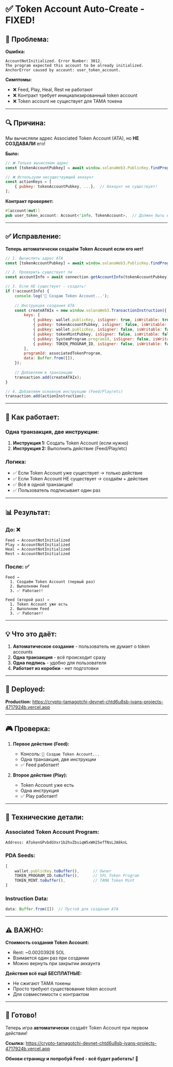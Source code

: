 # ✅ Token Account Auto-Create - FIXED!

## 🐛 Проблема:

**Ошибка:**
```
AccountNotInitialized. Error Number: 3012.
The program expected this account to be already initialized.
AnchorError caused by account: user_token_account.
```

**Симптомы:**
- ❌ Feed, Play, Heal, Rest не работают
- ❌ Контракт требует инициализированный token account
- ❌ Token account не существует для TAMA токена

---

## 🔍 Причина:

Мы вычисляли адрес Associated Token Account (ATA), но **НЕ СОЗДАВАЛИ** его!

**Было:**
```javascript
// ❌ Только вычисляем адрес
const [tokenAccountPubkey] = await window.solanaWeb3.PublicKey.findProgramAddress(...);

// ❌ Используем несуществующий аккаунт
const actionKeys = [
    { pubkey: tokenAccountPubkey, ...},  // Аккаунт не существует!
];
```

**Контракт проверяет:**
```rust
#[account(mut)]
pub user_token_account: Account<'info, TokenAccount>,  // Должен быть инициализирован!
```

---

## ✅ Исправление:

**Теперь автоматически создаём Token Account если его нет!**

```javascript
// 1. Вычислить адрес ATA
const [tokenAccountPubkey] = await window.solanaWeb3.PublicKey.findProgramAddress(...);

// 2. Проверить существует ли
const accountInfo = await connection.getAccountInfo(tokenAccountPubkey);

// 3. Если НЕ существует - создать!
if (!accountInfo) {
    console.log('🔨 Создаю Token Account...');
    
    // Инструкция создания ATA
    const createATAIx = new window.solanaWeb3.TransactionInstruction({
        keys: [
            { pubkey: wallet.publicKey, isSigner: true, isWritable: true },      // Payer
            { pubkey: tokenAccountPubkey, isSigner: false, isWritable: true },   // ATA
            { pubkey: wallet.publicKey, isSigner: false, isWritable: false },    // Owner
            { pubkey: tokenMintPubkey, isSigner: false, isWritable: false },     // Mint
            { pubkey: SystemProgram.programId, isSigner: false, isWritable: false },
            { pubkey: TOKEN_PROGRAM_ID, isSigner: false, isWritable: false },
        ],
        programId: associatedTokenProgram,
        data: Buffer.from([]),
    });
    
    // Добавляем в транзакцию
    transaction.add(createATAIx);
}

// 4. Добавляем основную инструкцию (Feed/Play/etc)
transaction.add(actionInstruction);
```

---

## 🎯 Как работает:

### Одна транзакция, две инструкции:

1. **Инструкция 1:** Создать Token Account (если нужно)
2. **Инструкция 2:** Выполнить действие (Feed/Play/etc)

### Логика:

- ✅ Если Token Account уже существует → только действие
- ✅ Если Token Account НЕ существует → создаём + действие
- ✅ Всё в одной транзакции!
- ✅ Пользователь подписывает один раз

---

## 📊 Результат:

### До: ❌
```
Feed → AccountNotInitialized
Play → AccountNotInitialized
Heal → AccountNotInitialized
Rest → AccountNotInitialized
```

### После: ✅
```
Feed → 
  1. Создаём Token Account (первый раз)
  2. Выполняем Feed
  3. ✅ Работает!

Feed (второй раз) →
  1. Token Account уже есть
  2. Выполняем Feed
  3. ✅ Работает!
```

---

## 💡 Что это даёт:

1. **Автоматическое создание** - пользователь не думает о token accounts
2. **Одна транзакция** - всё происходит сразу
3. **Одна подпись** - удобно для пользователя
4. **Работает из коробки** - нет подготовки

---

## 🚀 Deployed:

**Production:** https://crypto-tamagotchi-devnet-chtd6u8sb-ivans-projects-4717924b.vercel.app

---

## 🎮 Проверка:

1. **Первое действие (Feed):**
   - Консоль: `🔨 Создаю Token Account...`
   - Одна транзакция, две инструкции
   - ✅ Feed работает!

2. **Второе действие (Play):**
   - Token Account уже есть
   - Одна инструкция
   - ✅ Play работает!

---

## 📝 Технические детали:

### Associated Token Account Program:
```
Address: ATokenGPvbdGVxr1b2hvZbsiqW5xWH25efTNsLJA8knL
```

### PDA Seeds:
```javascript
[
    wallet.publicKey.toBuffer(),      // Owner
    TOKEN_PROGRAM_ID.toBuffer(),      // SPL Token Program
    TOKEN_MINT.toBuffer(),            // TAMA Token Mint
]
```

### Instruction Data:
```javascript
data: Buffer.from([])  // Пустой для создания ATA
```

---

## ⚠️ ВАЖНО:

**Стоимость создания Token Account:**
- Rent: ~0.00203928 SOL
- Взимается один раз при создании
- Можно вернуть при закрытии аккаунта

**Действия всё ещё БЕСПЛАТНЫЕ:**
- Не сжигают TAMA токены
- Просто требуют существование token account
- Для совместимости с контрактом

---

## 🎉 Готово!

Теперь игра **автоматически** создаёт Token Account при первом действии!

**Ссылка:** https://crypto-tamagotchi-devnet-chtd6u8sb-ivans-projects-4717924b.vercel.app

**Обнови страницу и попробуй Feed - всё будет работать!** 🚀


